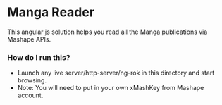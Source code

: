 # Manga Reader #

This angular js solution helps you read all the Manga publications via Mashape APIs.

### How do I run this? ###

* Launch any live server/http-server/ng-rok in this directory and start browsing.
* Note: You will need to put in your own xMashKey from Mashape account.
